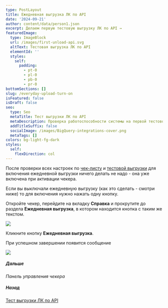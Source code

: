 ```yaml
---
type: PostLayout
title: Ежедневная выгрузка ЛК по API
date: '2024-09-21'
author: content/data/person1.json
excerpt: Делаем первую тестовую выгрузку ЛК по API →
featuredImage:
  type: ImageBlock
  url: /images/first-unload-api.svg
  altText: Тестовая выгрузка ЛК по API
  elementId: ''
  styles:
    self:
      padding:
        - pt-0
        - pl-0
        - pb-0
        - pr-0
bottomSections: []
slug: /everyday-upload-turn-on
isFeatured: false
isDraft: false
seo:
  type: Seo
  metaTitle: Тест выгрузки ЛК по API
  metaDescription: Проверка работоспособности системы на первой тестовой выгрузке ЛК по API
  addTitleSuffix: false
  socialImage: /images/BigQuery-integrations-cover.png
  metaTags: []
colors: bg-light-fg-dark
styles:
  self:
    flexDirection: col
---
```

После проверки всех настроек по [чек-листу](/blog/beginning-of-use/) и [тестовой выгрузки](/blog/first-manual-unloading-bigquery/) для включения ежедневной выгрузки ничего делать не надо - она уже включена при активации чекера.

Если вы выключали ежедневную выгрузку (как это сделать - смотри ниже) то для включения нужно нажать одну кнопку.

Откройте чекер, перейдите на вкладку **Справка** и прокрутите до раздела **Ежедневная выгрузка**, в котором находится кнопка с таким же текстом.

![](/images/everyday-upload-chapter.PNG)

Кликните кнопку **Ежедневная выгрузка**.

При успешном завершении появится сообщение

![](/images/everyday-upload-alert.PNG)



##### Дальше

*Панель управления чекера*

##### Назад

[Тест выгрузки ЛК по API](/blog/first-manual-unloading-bigquery/)
